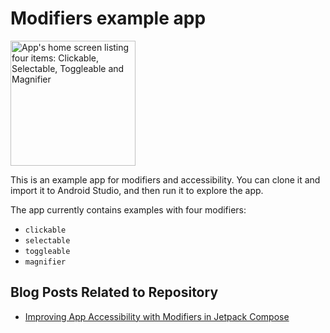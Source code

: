 # Modifiers example app

<img src="https://github.com/eevajonnapanula/modifiers-example-app/assets/28345294/58859dad-b6af-4596-8a17-8ea1d69ef4ce" alt="App's home screen listing four items: Clickable, Selectable, Toggleable and Magnifier" width="200" />




This is an example app for modifiers and accessibility. You can clone it and import it to Android Studio, and then run it to explore the app. 

The app currently contains examples with four modifiers:
- `clickable`
- `selectable`
- `toggleable`
- `magnifier`

## Blog Posts Related to Repository

- [Improving App Accessibility with Modifiers in Jetpack Compose](https://eevis.codes/blog/2023-07-11/improving-android-accessibility-with-modifiers-in-jetpack-compose/)

